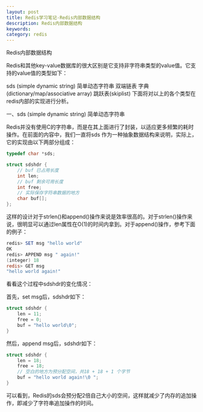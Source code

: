 ```yaml
---
layout: post
title: Redis学习笔记-Redis内部数据结构
description: Redis内部数据结构
keywords: 
category: redis
---
```

Redis内部数据结构

Redis和其他key-value数据库的很大区别是它支持非字符串类型的value值。它支持的value值的类型如下：

sds (simple dynamic string) 简单动态字符串
双端链表
字典(dictionary/map/associative array)
跳跃表(skiplist)
下面将对以上的各个类型在redis内部的实现进行分析。

一、sds (simple dynamic string) 简单动态字符串

Redis并没有使用C的字符串，而是在其上面进行了封装，以适应更多频繁的耗时操作。在前面的内容中，我们一直将sds 作为一种抽象数据结构来说明，实际上，它的实现由以下两部分组成：

```c
typedef char *sds;
```

```c
struct sdshdr {
	// buf 已占用长度
	int len;
	// buf 剩余可用长度
	int free;
	// 实际保存字符串数据的地方
	char buf[];
};
```

这样的设计对于strlen()和append()操作来说是效率很高的。对于strlen()操作来说，很明显可以通过len属性在O(1)的时间内拿到。对于append()操作，参考下面的例子：

```PowerShell
redis> SET msg "hello world"
OK
redis> APPEND msg " again!"
(integer) 18
redis> GET msg
"hello world again!"
```
看看这个过程中sdshdr的变化情况：

首先，set msg后，sdshdr如下：

```c
struct sdshdr {
	len = 11;
	free = 0;
	buf = "hello world\0";
}
```

然后，append msg后，sdshdr如下：

```c
struct sdshdr {
	len = 18;
	free = 18;
	// 空白的地方为预分配空间，共18 + 18 + 1 个字节
	buf = "hello world again!\0 ";
}
```

可以看到，Redis的sds会预分配2倍自己大小的空间，这样就减少了内存的追加操作，即减少了字符串追加操作的时间。

 